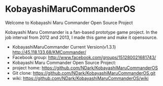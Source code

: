 KobayashiMaruCommanderOS
========================

Welcome to Kobayashi Maru Commander Open Source Project 

Kobayashi Maru Commander is a fan-based prototype game project. In the job interval from 2012 and 2013, I made this game and make it opensource. 

- KobayashiMaruCommander Current Version(v1.3.1) <http://45.118.133.68/KMCommander/>
- Facebook group: <http://www.facebook.com/groups/151280021681743/>
- Kobayashi Maru Commander Open Source Project: 
- project home: <https://github.com/NDark/KobayashiMaruCommanderOS>
- Git clone: https://github.com/NDark/KobayashiMaruCommanderOS.git
- wiki: https://github.com/NDark/KobayashiMaruCommanderOS/wiki
